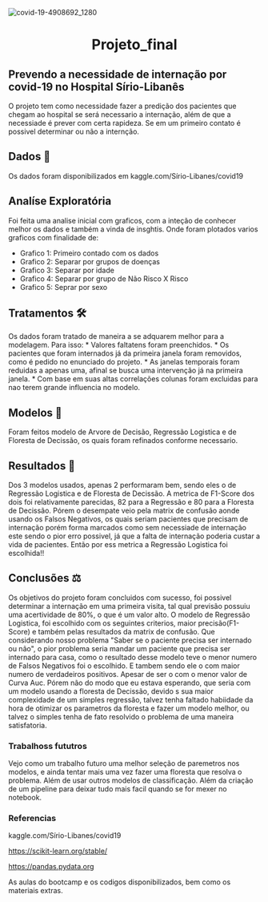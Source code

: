 
![covid-19-4908692_1280](https://user-images.githubusercontent.com/56181068/155827749-3d2d4542-9084-4cff-a57c-8c82f160b95b.jpg)



<h1 align="center"> Projeto_final </h1>

## Prevendo a necessidade de internação por covid-19 no Hospital Sírio-Libanês

O projeto tem como necessidade fazer a predição dos pacientes que chegam ao hospital se será necessario a internação, além de que a necessiade é prever com certa rapideza. Se em um primeiro contato é possivel determinar ou não a internção.

## Dados :game_die:

Os dados foram disponibilizados em kaggle.com/Sírio-Libanes/covid19

## Analíse Exploratória
Foi feita uma analise inicial com graficos, com a inteção de conhecer melhor os dados e também a vinda de insghtis. Onde foram plotados varios graficos com finalidade de:
  * Grafico 1: Primeiro contado com os dados
  * Grafico 2: Separar por grupos de doenças
  * Grafico 3: Separar por idade
  * Grafico 4: Separar por grupo de Não Risco X Risco
  * Grafico 5: Seprar por sexo
 
## Tratamentos :hammer_and_wrench:
Os dados foram tratado de maneira a se adquarem melhor para a modelagem.
 Para isso:
    * Valores faltatens foram preenchidos.
    * Os pacientes que foram internados já da primeira janela foram removidos, como é pedido no enunciado do projeto.
    * As janelas temporais foram reduidas a apenas uma, afinal se busca uma intervenção já na primeira janela.
    * Com base em suas altas correlações colunas foram excluidas para nao terem grande influencia no modelo.

## Modelos :brain: 
Foram feitos modelo de Arvore de Decisão, Regressão Logistica e de Floresta de Decissão, os quais foram refinados conforme necessario.
 
## Resultados :dart:
Dos 3 modelos usados, apenas 2 performaram bem, sendo eles o de Regressão Logistica e de Floresta de Decissão.
A metrica de F1-Score dos dois foi relativamente parecidas, 82 para a Regressão e 80 para a Floresta de Decissão. Pórem o desempate veio pela matrix de confusão aonde usando os Falsos Negativos, os quais seriam pacientes que precisam de internação porém forma marcados como sem necessiade de internação  este sendo o pior erro possivel, já que a falta de internação poderia custar a vida de pacientes. Então por ess metrica a Regressão Logistica foi escolhida!!


## Conclusões :balance_scale:

Os objetivos do projeto foram concluidos com sucesso, foi possivel determinar a internação em uma primeira visita, tal qual previsão possuiu uma acertividade de 80%, o que é um valor alto.
O modelo de Regressão Logistica, foi escolhido com os seguintes criterios, maior precisão(F1-Score) e também pelas resultados da matrix de confusão. Que considerando nosso problema "Saber se o paciente precisa ser internado ou não", o pior problema seria mandar um paciente que precisa ser internado para casa, como o resultado desse modelo teve o menor numero de Falsos Negativos foi o escolhido. E tambem sendo ele o com maior numero de verdadeiros positivos. Apesar de ser o com o menor valor de Curva Auc.
Pórem não do modo que eu estava esperando, que seria com um modelo usando a floresta  de Decissão, devido s sua maior complexidade de um simples regressão, talvez tenha faltado habiidade da hora de otimizar os parametros da floresta e fazer um modelo melhor, ou talvez o simples tenha de fato resolvido o problema de uma maneira satisfatoria.

### Trabalhoss fututros
Vejo como um trabalho futuro uma melhor seleção de paremetros nos modelos, e ainda tentar mais uma vez fazer uma floresta que resolva o problema. Além de usar outros modelos de classificação. Além da criação de um pipeline para deixar tudo mais facil quando se for mexer no notebook.

### Referencias 
kaggle.com/Sírio-Libanes/covid19

https://scikit-learn.org/stable/

https://pandas.pydata.org

As aulas do bootcamp e os codigos disponibilizados, bem como os materiais extras.






